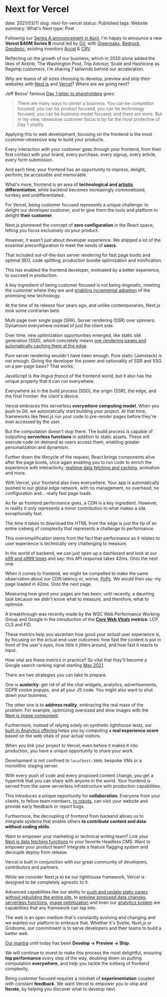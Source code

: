 # Next for Vercel

date: 2021/03/11
slug: next-for-vercel
status: Published
tags: Website
summary: What's Next
type: Post

Following our [Series A announcement in April](https://rauchg.com/2020/vercel), I'm happy to announce a new **Vercel $40M Series B** round led by [GV](https://www.gv.com/), with [Greenoaks](http://www.greenoakscap.com/), [Bedrock](https://www.bedrockcap.com/), [Geodesic](https://www.geodesiccap.com/), existing investors [Accel](https://www.accel.com/) & [CRV](https://www.crv.com/).

Reflecting on the growth of our business, which in 2020 alone added the likes of Airbnb, The Washington Post, Trip Advisor, Scale and Hashicorp as flagship customers, I'm sharing 7 tailwinds behind our acceleration.

Why are teams of all sizes choosing to develop, preview and ship their websites with [Next.js](https://nextjs.org/) and [Vercel](https://vercel.com/)? Where are we going next?

Jeff Bezos' famous [Day 1 letter to shareholders](https://www.aboutamazon.com/news/company-news/2016-letter-to-shareholders) goes:

> There are many ways to center a business. You can be competitor focused, you can be product focused, you can be technology focused, you can be business model focused, and there are more. But in my view, obsessive customer focus is by far the most protective of Day 1 vitality.
> 

Applying this to web development, focusing on the frontend is the most customer-obsessive way to build your products.

Every interaction with your customer goes through your frontend, from their first contact with your brand, every purchase, every signup, every article, every form submission.

And each time, your frontend has an opportunity to impress, delight, perform, be accessible and memorable.

What's more, frontend is an area of **technological and [artistic](https://www.fastcompany.com/90521691/first-look-kanye-wests-new-website-turns-shopping-into-art) differentiation**, while backend becomes increasingly commoditized, turnkey and undifferentiated.

For Vercel, being customer focused represents a unique challenge: to delight our developer customer, and to give them the tools and platform to delight **their customer**.

Next.js pioneered the concept of **zero configuration** in the React space, letting you focus exclusively on your product.

However, it wasn't just about developer experience. We shipped a lot of the essential preconfiguration to meet the needs of **users**.

That included out-of-the-box server rendering for fast page boots and optimal SEO, code splitting, production bundle optimization and minification.

This has enabled the frontend developer, motivated by a better experience, to succeed in production.

A key ingredient of being customer focused is not being dogmatic, meeting the customer where they are and [enabling incremental adoption](https://nextjs.org/blog/incremental-adoption) of the promising new technology.

At the time of its release four years ago, and unlike contemporaries, Next.js took some contrarian bets.

Multi page over single page (SPA). Server rendering (SSR) over spinners. Dynamism everywhere instead of just the client side.

Over time, new optimization opportunities emerged, like static site generation (SSG), which concretely means [pre-rendering pages and automatically caching them at the edge](https://rauchg.com/2020/static-hoisting).

Pure server rendering wouldn't have been enough. Pure static (Jamstack) is not enough. Giving the developer the power and optionality of SSR and SSG on a per-page basis? That works.

JavaScript is the *lingua franca* of the frontend world, but it also has the unique property that it can run everywhere.

Everywhere as in the build process (SSG), the origin (SSR), the edge, and the final frontier: the client's device.

Vercel embraces this serverless ***everywhere* computing model**. When you push to Git, we automatically start building your project. At that time, frameworks like Next.js run your code to *pre-render* pages before they're ever accessed by the user.

But the computation doesn't stop there. The build process is capable of outputting **serverless functions** in addition to static assets. These will execute code on demand as users access them, enabling greater personalization and dynamism.

Further down the lifecycle of the request, React brings components alive after the page boots, once again enabling you to run code to enrich the experience with interactivity, [realtime data fetching and caching](https://swr.vercel.app/), animation and more.

With Vercel, your frontend also lives everywhere. Your app is automatically pushed to our global edge network, with no management, no overhead, no configuration and… really fast page loads.

As far as frontend performance goes, a CDN is a key ingredient. However, in reality it only represents a minor contribution to what makes a site exceptionally fast.

The time it takes to download the HTML from the edge is just the tip of an entire iceberg of complexity that represents a challenge to performance.

This oversimplification stems from the fact that performance as it relates to user experience is technically very challenging to measure.

In the world of backend, we can just open up a dashboard and look at our [p99 and p999 times](http://latencytipoftheday.blogspot.com/2014/06/latencytipoftheday-most-page-loads.html) and say: this API response takes 42ms. Onto the next one.

When it comes to frontend, we might be compelled to make the same observation about our CDN latency or, worse, [PoPs](https://www.fastly.com/blog/why-having-more-pops-isnt-always-better). We would then say: my page loaded in 42ms. Onto the next page.

Measuring how good your pages are has been, until recently, a daunting task because we didn't know what to measure, and therefore, what to optimize.

A breakthrough was recently made by the W3C Web Performance Working Group and Google in the introduction of the **[Core Web Vitals](https://web.dev/vitals/) metrics**: LCP, CLS and FID.

These metrics help you ascertain how good your *actual* user experience is, by focusing on the actual end-user outcomes: how fast the content is put in front of the user's eyes, how little it jitters around, and how fast it reacts to input.

How vital are these metrics in practice? So vital that they'll become a Google search ranking signal starting [May 2021](https://www.searchenginejournal.com/google-core-web-vitals-ranking-signals/387142/).

There are two strategies you can take to prepare.

One is **austerity**: get rid of all the chat widgets, analytics, advertisements, GDPR cookie popups, and all your JS code. You might also want to shut down your business.

The other one is to **address reality**, embracing the real mass of the problem. For example, optimizing oversized and slow images with the [Next.js image component](https://nextjs.org/docs/api-reference/next/image).

Furthermore, instead of relying solely on synthetic lighthouse tests, our [built-in Analytics offering](https://vercel.com/analytics) helps you by computing a **real experience score** based on the web vitals of your actual visitors.

When you link your project to Vercel, even before it makes it into production, you have a unique opportunity to share your work.

Development is not confined to `localhost:3000`, bespoke VMs or a monolithic staging server.

With every push of code and every proposed content change, you get a hyperlink that you can share with anyone in the world. Your frontend is served from the same serverless infrastructure with production capabilities.

This introduces a unique opportunity for **collaboration**. Everyone from your clients, to fellow team members, [to robots](https://rauchg.com/2020/develop-preview-test), can visit your website and provide early feedback or report bugs.

Furthermore, the decoupling of frontend from backend allows us to integrate systems that enable others **to contribute content and data without coding skills**.

Want to empower your marketing or technical writing team? Link your [Next.js data fetching functions](https://nextjs.org/docs/basic-features/data-fetching) to your favorite Headless CMS. Want to empower your product team? Integrate a feature flagging system and decouple deploy from release.

Vercel is built in conjunction with our great community of developers, contributors and partners.

While we consider Next.js to be our lighthouse framework, Vercel is designed to be completely agnostic to it.

Advanced capabilities like our ability to [push and update static pages without rebuilding the entire site](https://twitter.com/KukicAdo/status/1298792983244857345), to [preview proposed data changes](https://next-preview.vercel.app/), [serverless functions](https://vercel.com/docs/serverless-functions/introduction), [image optimization](https://vercel.com/docs/next.js/image-optimization) and even our [analytics system](https://vercel.com/docs/analytics) are capabilities that any framework can tap into.

The web is an open medium that's constantly evolving and changing and we wanted our platform to embrace that. Whether it's Svelte, Nuxt.js or Gridsome, our commitment is to serve developers and their teams to build a better web.

[Our mantra](https://vercel.com/home) until today has been **Develop → Preview → Ship**.

We will continue to invest to make this process the most delightful, ensuring **top performance** every step of the way, doubling down on putting computation **everywhere**, and help you tackle the iceberg of frontend complexity.

Being customer focused requires a mindset of **experimentation** coupled with constant **feedback**. We want Vercel to empower you to ship and **Iterate**, by helping you discover what to develop next.